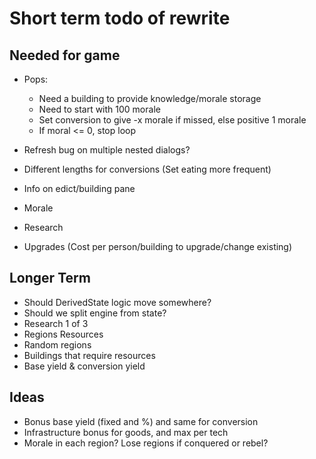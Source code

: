 # Short term todo of rewrite

## Needed for game

- Pops:
    - Need a building to provide knowledge/morale storage
    - Need to start with 100 morale
    - Set conversion to give -x morale if missed, else positive 1 morale
    - If moral <= 0, stop loop

- Refresh bug on multiple nested dialogs?
- Different lengths for conversions (Set eating more frequent)
- Info on edict/building pane
- Morale
- Research
- Upgrades (Cost per person/building to upgrade/change existing)

## Longer Term

- Should DerivedState logic move somewhere?
- Should we split engine from state?
- Research 1 of 3
- Regions Resources
- Random regions
- Buildings that require resources
- Base yield & conversion yield

## Ideas

- Bonus base yield (fixed and %) and same for conversion
- Infrastructure bonus for goods, and max per tech
- Morale in each region? Lose regions if conquered or rebel?
